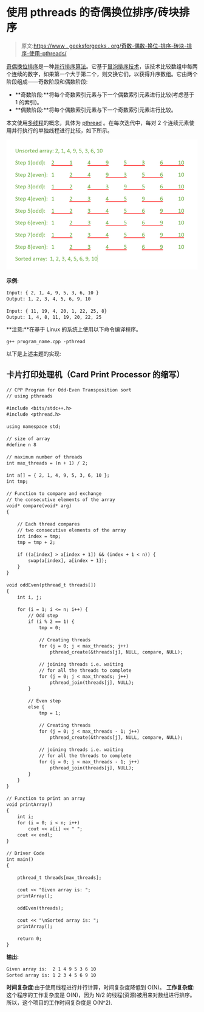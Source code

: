 # 使用 pthreads 的奇偶换位排序/砖块排序

> 原文:[https://www . geeksforgeeks . org/奇数-偶数-换位-排序-砖块-排序-使用-pthreads/](https://www.geeksforgeeks.org/odd-even-transposition-sort-brick-sort-using-pthreads/)

[奇偶换位排序](https://www.geeksforgeeks.org/odd-even-sort-brick-sort/)是一种[并行排序算法](https://www.geeksforgeeks.org/serial-sort-vs-parallel-sort-java/)。它基于[冒泡排序技术](https://www.geeksforgeeks.org/bubble-sort/)，该技术比较数组中每两个连续的数字，如果第一个大于第二个，则交换它们，以获得升序数组。它由两个阶段组成——奇数阶段和偶数阶段:

*   **奇数阶段:**将每个奇数索引元素与下一个偶数索引元素进行比较(考虑基于 1 的索引)。
*   **偶数阶段:**将每个偶数索引元素与下一个奇数索引元素进行比较。

本文使用[多线程](https://www.geeksforgeeks.org/multithreading-c-2/)的概念，具体为 [pthread](https://www.geeksforgeeks.org/multithreading-c-2/) 。在每次迭代中，每对 2 个连续元素使用并行执行的单独线程进行比较，如下所示。

[![](img/5258047fd58946fdd1ebccc0efc16715.png)](https://media.geeksforgeeks.org/wp-content/uploads/20190505010351/oddEvenTranspositionSort.png)

**示例:**

```
Input: { 2, 1, 4, 9, 5, 3, 6, 10 }
Output: 1, 2, 3, 4, 5, 6, 9, 10

Input: { 11, 19, 4, 20, 1, 22, 25, 8}
Output: 1, 4, 8, 11, 19, 20, 22, 25

```

**注意:**在基于 Linux 的系统上使用以下命令编译程序。

```
g++ program_name.cpp -pthread

```

以下是上述主题的实现:

## 卡片打印处理机（Card Print Processor 的缩写）

```
// CPP Program for Odd-Even Transposition sort
// using pthreads

#include <bits/stdc++.h>
#include <pthread.h>

using namespace std;

// size of array
#define n 8

// maximum number of threads
int max_threads = (n + 1) / 2;

int a[] = { 2, 1, 4, 9, 5, 3, 6, 10 };
int tmp;

// Function to compare and exchange
// the consecutive elements of the array
void* compare(void* arg)
{

    // Each thread compares
    // two consecutive elements of the array
    int index = tmp;
    tmp = tmp + 2;

    if ((a[index] > a[index + 1]) && (index + 1 < n)) {
        swap(a[index], a[index + 1]);
    }
}

void oddEven(pthread_t threads[])
{
    int i, j;

    for (i = 1; i <= n; i++) {
        // Odd step
        if (i % 2 == 1) {
            tmp = 0;

            // Creating threads
            for (j = 0; j < max_threads; j++)
                pthread_create(&threads[j], NULL, compare, NULL);

            // joining threads i.e. waiting
            // for all the threads to complete
            for (j = 0; j < max_threads; j++)
                pthread_join(threads[j], NULL);
        }

        // Even step
        else {
            tmp = 1;

            // Creating threads
            for (j = 0; j < max_threads - 1; j++)
                pthread_create(&threads[j], NULL, compare, NULL);

            // joining threads i.e. waiting
            // for all the threads to complete
            for (j = 0; j < max_threads - 1; j++)
                pthread_join(threads[j], NULL);
        }
    }
}

// Function to print an array
void printArray()
{
    int i;
    for (i = 0; i < n; i++)
        cout << a[i] << " ";
    cout << endl;
}

// Driver Code
int main()
{

    pthread_t threads[max_threads];

    cout << "Given array is: ";
    printArray();

    oddEven(threads);

    cout << "\nSorted array is: ";
    printArray();

    return 0;
}
```

**输出:**

```
Given array is:  2 1 4 9 5 3 6 10
Sorted array is: 1 2 3 4 5 6 9 10

```

**时间复杂度**:由于使用线程进行并行计算，时间复杂度降低到 O(N)。
**工作复杂度**:这个程序的工作复杂度是 O(N)，因为 N/2 的线程(资源)被用来对数组进行排序。所以，这个项目的工作时间复杂度是 O(N^2).